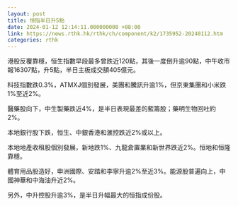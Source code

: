 ```yaml
---
layout: post
title: 恒指半日升5點
date: 2024-01-12 12:14:11.000000000 +08:00
link: https://news.rthk.hk/rthk/ch/component/k2/1735952-20240112.htm
categories: rthk
---
```


港股反覆靠穩，恒生指數早段最多曾跌近120點，其後一度倒升逾90點，中午收市報16307點，升5點，半日主板成交額405億元。

科技指數跌0.3%，ATMXJ個別發展，美團和騰訊升逾1%，但京東集團和小米跌1%至近2%。

醫藥股向下，中生製藥跌近4%，是半日表現最差的藍籌股；藥明生物回吐約2%。

本地銀行股下跌，恒生、中銀香港和滙控跌近2%或以上。

本地地產收租股個別發展，新地跌1%、九龍倉置業和新世界跌近2%。恒地和恒隆靠穩。

體育用品股造好，申洲國際、安踏和李寧升逾2%至近3%。能源股普遍向上，中國神華和中海油升近2%。

另外，中升控股升逾3%，是半日升幅最大的恒指成份股。
